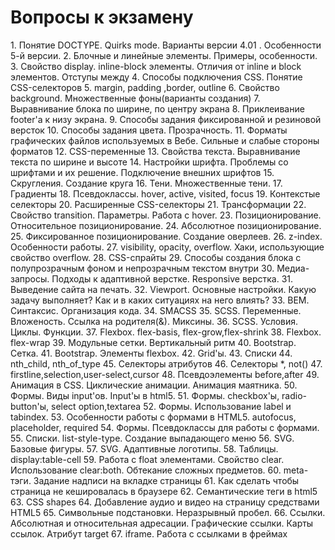 # Вопросы к экзамену

﻿1. Понятие DOCTYPE. Quirks mode. Варианты версии 4.01 . Особенности 5-й версии.
2. Блочные и линейные элементы. Примеры, особенности.
3. Свойство display. inline-block элементы. Отличия от inline и block элементов. Отступы между
4. Способы подключения CSS. Понятие CSS-селекторов
5. margin, padding ,border, outline
6. Свойство background. Множественные фоны(варианты создания)
7. Выравнивание блока по ширине, по центру экрана
8. Приклеивание footer'a к низу экрана.
9. Способы задания фиксированной и резиновой версток
10. Способы задания цвета. Прозрачность.
11. Форматы графических файлов используемых в Вебе. Сильные и слабые стороны форматов
12. CSS-переменные
13. Свойства текста. Выравнивание текста по ширине и высоте
14. Настройки шрифта. Проблемы со шрифтами и их решение. Подключение внешних шрифтов 
15. Скругления. Создание круга
16. Тени. Множественные тени.
17. Градиенты
18. Псевдоклассы. hover, active, visited, focus
19. Контекстые селекторы
20. Расширенные CSS-селекторы
21. Трансформации
22. Свойство transition. Параметры. Работа с hover.
23. Позиционирование. Относительное позиционирование.
24. Абсолютное позиционирование.
25. Фиксированное позиционирование. Создание оверлеев.
26. z-index. Особенности работы.
27. visibility, opacity, overflow. Хаки, использующие свойство overflow.
28. CSS-спрайты
29. Способы создания блока с полупрозрачным фоном и непрозрачным текстом внутри
30. Медиа-запросы. Подходы к адаптивной верстке. Responsive верстка.
31. Выведение сайта на печать.
32. Viewport. Основные настройки. Какую задачу выполняет? Как и в каких ситуациях на него влиять?
33. BEM. Синтаксис. Организация кода.
34. SMACSS
35. SCSS. Переменные. Вложеность. Ссылка на родителя(&). Миксины.
36. SCSS. Условия. Циклы. Функции. 
37. Flexbox. flex-basis, flex-grow,flex-shrink
38. Flexbox. flex-wrap
39. Модульные сетки. Вертикальный ритм
40. Bootstrap. Сетка.
41. Bootstrap. Элементы  flexbox.
42. Grid'ы.
43. Списки
44. nth_child, nth_of_type
45. Селекторы атрибутов
46. Селекторы *, not()
47. firstline,selection,user-select,cursor
48. Псевдоэлементы before,after
49. Анимация в CSS. Циклические анимации. Анимация маятника.
50. Формы. Виды input'ов. Input'ы в html5.
51. Формы. checkbox'ы, radio-button'ы, select option,textarea
52. Формы. Использование label и tabindex. 
53. Особенности работы с формами в HTML5. autofocus, placeholder, required
54. Формы. Псевдоклассы для работы с формами.
55. Списки. list-style-type. Создание выпадающего меню
56. SVG. Базовые фигуры.
57. SVG. Адаптивные логотипы.
58. Таблицы. display:table-cell 
59. Работа с float элементами. Свойство clear. Использование clear:both. Обтекание сложных предметов.
60. meta-тэги. Задание надписи на вкладке страницы
61. Как сделать чтобы страница не кешировалась в браузере
62. Семантические теги в html5
63. CSS shapes
64. Добавление аудио и видео на страницу средствами HTML5
65. Символьные подстановки. Неразрывный пробел.
66. Ссылки. Абсолютная и относительная адресации. Графические ссылки. Карты ссылок. Атрибут target
67. iframe. Работа с ссылками в фреймах









